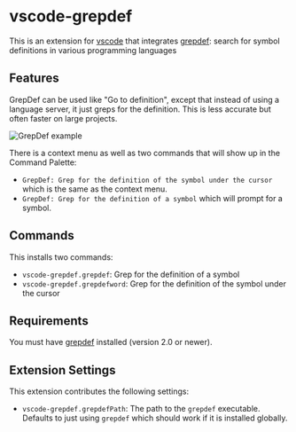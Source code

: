 # vscode-grepdef

This is an extension for [vscode](https://code.visualstudio.com/) that integrates [grepdef](https://github.com/sirbrillig/grepdef): search for symbol definitions in various programming languages

## Features

GrepDef can be used like "Go to definition", except that instead of using a language server, it just greps for the definition. This is less accurate but often faster on large projects.

![GrepDef example](https://github.com/sirbrillig/vscode-grepdef/blob/master/images/vscode-grepdef-example.gif)

There is a context menu as well as two commands that will show up in the Command Palette:

- `GrepDef: Grep for the definition of the symbol under the cursor` which is the same as the context menu.
- `GrepDef: Grep for the definition of a symbol` which will prompt for a symbol.

## Commands

This installs two commands:

- `vscode-grepdef.grepdef`: Grep for the definition of a symbol
- `vscode-grepdef.grepdefword`: Grep for the definition of the symbol under the cursor

## Requirements

You must have [grepdef](https://github.com/sirbrillig/grepdef) installed (version 2.0 or newer).

## Extension Settings

This extension contributes the following settings:

* `vscode-grepdef.grepdefPath`: The path to the `grepdef` executable. Defaults to just using `grepdef` which should work if it is installed globally.
